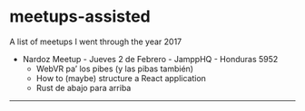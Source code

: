 # meetups-assisted
A list of meetups I went through the year 2017

* Nardoz Meetup - Jueves 2 de Febrero - JamppHQ - Honduras 5952
    * WebVR pa’ los pibes (y las pibas también)   
    * How to (maybe) structure a React application
    * Rust de abajo para arriba  
___
